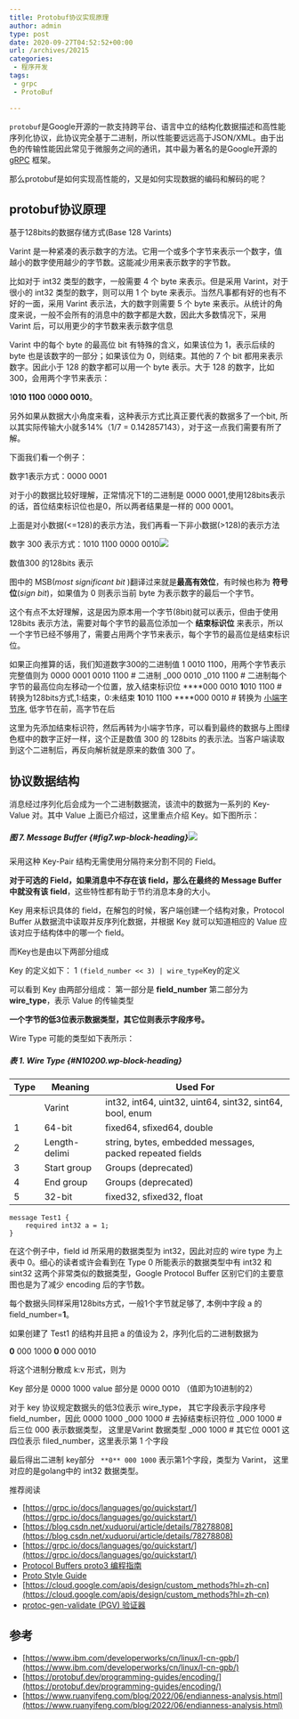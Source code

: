 ```yaml
---
title: Protobuf协议实现原理
author: admin
type: post
date: 2020-09-27T04:52:52+00:00
url: /archives/20215
categories:
 - 程序开发
tags:
 - grpc
 - ProtoBuf

---
```

`protobuf`是Google开源的一款支持跨平台、语言中立的结构化数据描述和高性能序列化协议，此协议完全基于二进制，所以性能要远远高于JSON/XML。由于出色的传输性能因此常见于微服务之间的通讯，其中最为著名的是Google开源的 [gRPC](https://grpc.io/) 框架。

那么protobuf是如何实现高性能的，又是如何实现数据的编码和解码的呢？

## protobuf协议原理 

基于128bits的数据存储方式(Base 128 Varints)

Varint 是一种紧凑的表示数字的方法。它用一个或多个字节来表示一个数字，值越小的数字使用越少的字节数。这能减少用来表示数字的字节数。

比如对于 int32 类型的数字，一般需要 4 个 byte 来表示。但是采用 Varint，对于很小的 int32 类型的数字，则可以用 1 个 byte 来表示。当然凡事都有好的也有不好的一面，采用 Varint 表示法，大的数字则需要 5 个 byte 来表示。从统计的角度来说，一般不会所有的消息中的数字都是大数，因此大多数情况下，采用 Varint 后，可以用更少的字节数来表示数字信息

Varint 中的每个 byte 的最高位 bit 有特殊的含义，如果该位为 1，表示后续的 byte 也是该数字的一部分；如果该位为 0，则结束。其他的 7 个 bit 都用来表示数字。因此小于 128 的数字都可以用一个 byte 表示。大于 128 的数字，比如 300，会用两个字节来表示：

1**010 1100** 0**000 0010**。

另外如果从数据大小角度来看，这种表示方式比真正要代表的数据多了一个bit, 所以其实际传输大小就多14%（1/7 = 0.142857143），对于这一点我们需要有所了解。

下面我们看一个例子：

数字1表示方式：0000 0001

对于小的数据比较好理解，正常情况下1的二进制是 0000 0001,使用128bits表示的话，首位结束标识位也是0，所以两者结果是一样的 000 0001。


上面是对小数据(<=128)的表示方法，我们再看一下非小数据(>128)的表示方法


数字 300 表示方式：1010 1100 0000 0010![](https://blogstatic.haohtml.com/uploads/2022/06/db9c6f8b3d743baf4b9849590962a05a.webp)

数值300 的128bits 表示

图中的 MSB(_most significant bit_ )翻译过来就是**最高有效位**，有时候也称为 **符号位**(_sign bit_)，如果值为 0 则表示当前 byte 为表示数字的最后一个字节。

这个有点不太好理解，这是因为原本用一个字节(8bit)就可以表示，但由于使用 128bits 表示方法，需要对每个字节的最高位添加一个 **结束标识位** 来表示，所以一个字节已经不够用了，需要占用两个字节来表示，每个字节的最高位是结束标识位。

如果正向推算的话，我们知道数字300的二进制值 1 0010 1100，用两个字节表示完整值则为
0000 0001 0010 1100 # 二进制
\_000 0010 \_010 1100 # 二进制每个字节的最高位向左移动一个位置，放入结束标识位
****000 0010 **1**010 1100 # 转换为128bits方式,1:结束，0:未结束
**1**010 1100 ****000 0010 # 转换为 [小端字节序](https://www.cnblogs.com/gremount/p/8830707.html), 低字节在前，高字节在后

这里为先添加结束标识符，然后再转为小端字节序，可以看到最终的数据与上图绿色框中的数字正好一样，这个正是数值 300 的 128bits 的表示法。当客户端读取到这个二进制后，再反向解析就是原来的数值 300 了。

## 协议数据结构 

消息经过序列化后会成为一个二进制数据流，该流中的数据为一系列的 Key-Value 对。其中 Value 上面已介绍过，这里重点介绍 Key。如下图所示：

##### 图 7. Message Buffer {#fig7.wp-block-heading}![](https://blogstatic.haohtml.com/uploads/2022/06/e2c02a5cbfe8666f78f2a596166000c0.webp)

采用这种 Key-Pair 结构无需使用分隔符来分割不同的 Field。

**对于可选的 Field，如果消息中不存在该 field，那么在最终的 Message Buffer 中就没有该 field**，这些特性都有助于节约消息本身的大小。

Key 用来标识具体的 field，在解包的时候，客户端创建一个结构对象，Protocol Buffer 从数据流中读取并反序列化数据，并根据 Key 就可以知道相应的 Value 应该对应于结构体中的哪一个 field。

而Key也是由以下两部分组成

Key 的定义如下：
 1
 `(field_number << 3) | wire_type`Key的定义

可以看到 Key 由两部分组成：
第一部分是 **field_number**
第二部分为 **wire_type**，表示 Value 的传输类型

**一个字节的低3位表示数据类型，其它位则表示字段序号。**

Wire Type 可能的类型如下表所示：

##### 表 1. Wire Type {#N10200.wp-block-heading}

| **Type** | **Meaning** | **Used For** |
| -------- | ------------- | -------------------------------------------------------- |
| | Varint | int32, int64, uint32, uint64, sint32, sint64, bool, enum |
| 1 | 64-bit | fixed64, sfixed64, double |
| 2 | Length-delimi | string, bytes, embedded messages, packed repeated fields |
| 3 | Start group | Groups (deprecated) |
| 4 | End group | Groups (deprecated) |
| 5 | 32-bit | fixed32, sfixed32, float |Wire Type 数据类型

```
message Test1 {
    required int32 a = 1;
}
```

在这个例子中，field id 所采用的数据类型为 int32，因此对应的 wire type 为上表中 0。细心的读者或许会看到在 Type 0 所能表示的数据类型中有 int32 和 sint32 这两个非常类似的数据类型，Google Protocol Buffer 区别它们的主要意图也是为了减少 encoding 后的字节数。

每个数据头同样采用128bits方式，一般1个字节就足够了, 本例中字段 a 的 field_number=**1**。

如果创建了 Test1 的结构并且把 a 的值设为 2，序列化后的二进制数据为

**0** 000 1000 **0** 000 0010

将这个进制分散成 k:v 形式，则为

Key 部分是 0000 1000
value 部分是 0000 0010 （值即为10进制的2）

对于 key 协议规定数据头的低3位表示 wire\_type， 其它字段表示字段序号field\_number，因此
0000 1000
_000 1000 # 去掉结束标识符位
_000 1000 # 后三位 000 表示数据类型， 这里是Varint 数据类型
_000 1000 # 其它位 0001 这四位表示 filed_number，这里表示第 1 个字段

最后得出二进制 key部分 ` **0** 000 1000` 表示第1个字段，类型为 Varint， 这里对应的是golang中的 int32 数据类型。

推荐阅读

 * [https://grpc.io/docs/languages/go/quickstart/](https://grpc.io/docs/languages/go/quickstart/)
 * [https://blog.csdn.net/xuduorui/article/details/78278808](https://blog.csdn.net/xuduorui/article/details/78278808)
 * [https://grpc.io/docs/languages/go/quickstart/](https://grpc.io/docs/languages/go/quickstart/)
 * [Protocol Buffers proto3 编程指南](https://protobuf.dev/programming-guides/proto3/)
 * [Proto Style Guide](https://protobuf.dev/programming-guides/style/)
 * [https://cloud.google.com/apis/design/custom_methods?hl=zh-cn](https://cloud.google.com/apis/design/custom_methods?hl=zh-cn)
 * [protoc-gen-validate (PGV) 验证器](https://github.com/bufbuild/protoc-gen-validate/blob/main/README.md)

## 参考 

 * [https://www.ibm.com/developerworks/cn/linux/l-cn-gpb/](https://www.ibm.com/developerworks/cn/linux/l-cn-gpb/)
 * [https://protobuf.dev/programming-guides/encoding/](https://protobuf.dev/programming-guides/encoding/)
 * [https://www.ruanyifeng.com/blog/2022/06/endianness-analysis.html](https://www.ruanyifeng.com/blog/2022/06/endianness-analysis.html)